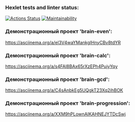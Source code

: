 ### Hexlet tests and linter status:

[![Actions Status](https://github.com/elenashcherbinina/frontend-project-44/workflows/hexlet-check/badge.svg)](https://github.com/elenashcherbinina/frontend-project-44/actions)
[![Maintainability](https://api.codeclimate.com/v1/badges/dd6d9ca20b9958d26f2f/maintainability)](https://codeclimate.com/github/elenashcherbinina/frontend-project-44/maintainability)

### Демонстрационный проект 'brain-even':

https://asciinema.org/a/el3V4waYMankgIHnyCBv8tdYR

### Демонстрационный проект 'brain-calc':

https://asciinema.org/a/s4FAl8BAx65rXzEPh4PujyYqy

### Демонстрационный проект 'brain-gcd':

https://asciinema.org/a/C4sAnbkEg5UQgkT23Xq2ihBOK

### Демонстрационный проект 'brain-progression':

https://asciinema.org/a/XXM9hPLownAIKAHNEJYTDcSwj
